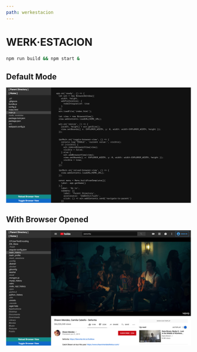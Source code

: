 ```yaml
---
path: werkestacion
---
```

# WERK&#183;ESTACION
```bash
npm run build && npm start &
```
## Default Mode
![screenshot-1](/images/browser-hidden.png)
## With Browser Opened
![screenshot-2](/images/browser-visible.png)

